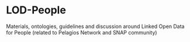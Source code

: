 # LOD-People
Materials, ontologies, guidelines and discussion around Linked Open Data for People (related to Pelagios Network and SNAP community)
